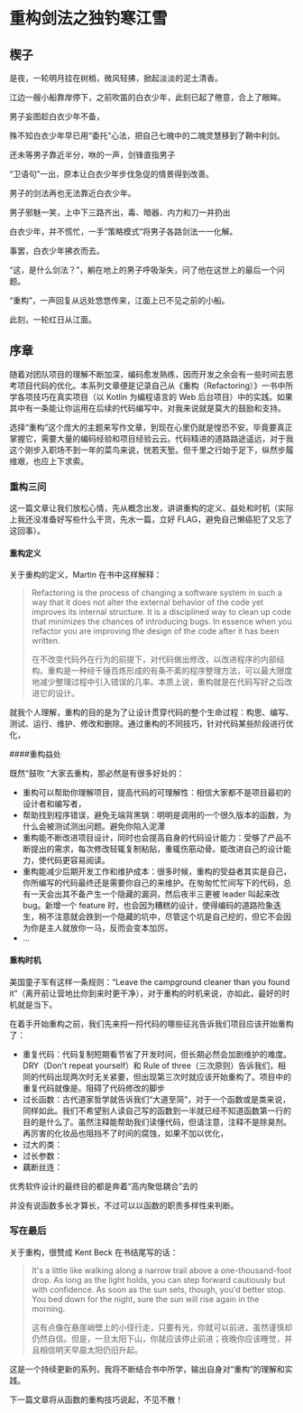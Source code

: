 # 重构剑法之独钓寒江雪 

## 楔子

是夜，一轮明月挂在树梢，微风轻拂，掀起淡淡的泥土清香。

江边一艘小船靠岸停下，之前吹笛的白衣少年，此刻已起了倦意，合上了眼眸。

男子妄图趁白衣少年不备，

殊不知白衣少年早已用“委托”心法，把自己七魄中的二魄灵慧移到了鞘中利剑。

还未等男子靠近半分，咻的一声，剑锋直指男子

“卫语句”一出，原本让白衣少年步伐急促的情景得到改善。

男子的剑法再也无法靠近白衣少年。

男子邪魅一笑，上中下三路齐出，毒、暗器、内力和刀一并扔出

白衣少年，并不慌忙，一手“策略模式”将男子各路剑法一一化解。

事罢，白衣少年拂衣而去。

“这，是什么剑法？”，躺在地上的男子呼吸渐失，问了他在这世上的最后一个问题。

“重构”，一声回复从远处悠悠传来，江面上已不见之前的小船。

此刻，一轮红日从江面。

## 序章

随着对团队项目的理解不断加深，编码愈发熟练，因而开发之余会有一些时间去思考项目代码的优化。本系列文章便是记录自己从《重构（Refactoring）》一书中所学各项技巧在真实项目（以 Kotlin 为编程语言的 Web 后台项目）中的实践。如果其中有一条能让你运用在后续的代码编写中，对我来说就是莫大的鼓励和支持。

选择“重构”这个庞大的主题来写作文章，到现在心里仍就是惶恐不安。毕竟要真正掌握它，需要大量的编码经验和项目经验云云。代码精进的道路路途遥远，对于我这个刚步入职场不到一年的菜鸟来说，恍若天堑。但千里之行始于足下，纵然步履维艰，也应上下求索。

### 重构三问

这一篇文章让我们放松心情，先从概念出发，讲讲重构的定义、益处和时机（实际上我还没准备好写些什么干货，先水一篇，立好 FLAG，避免自己懒癌犯了又忘了这回事）。

#### 重构定义

关于重构的定义，Martin  在书中这样解释：

> Refactoring is the process of changing a software system in such a way that it does not alter the external behavior of the code yet improves its internal structure. It is a disciplined way to clean up code that minimizes the chances of introducing bugs. In essence when you refactor you are improving the design of the code after it has been written.
>
> 在不改变代码外在行为的前提下，对代码做出修改，以改进程序的内部结构。重构是一种经千锤百炼形成的有条不紊的程序整理方法，可以最大限度地减少整理过程中引入错误的几率。本质上说，重构就是在代码写好之后改进它的设计。

就我个人理解，重构的目的是为了让设计贯穿代码的整个生命过程：构思、编写、测试、运行、维护、修改和删除。通过重构的不同技巧，针对代码某些阶段进行优化，

####重构益处

既然“鼓吹 ”大家去重构，那必然是有很多好处的：

- 重构可以帮助你理解项目，提高代码的可理解性：相信大家都不是项目最初的设计者和编写者，
- 帮助找到程序错误，避免无端背黑锅：明明是调用的一个很久版本的函数，为什么会被测试测出问题。避免你陷入泥潭
- 重构能不断改进项目设计，同时也会提高自身的代码设计能力：受够了产品不断提出的需求，每次修改轻辄复制粘贴，重辄伤筋动骨。能改进自己的设计能力，使代码更容易阅读。
- 重构能减少后期开发工作和维护成本：很多时候，重构的受益者其实是自己，你所编写的代码最终还是需要你自己的来维护。在匆匆忙忙间写下的代码，总有一天会出其不备产生一个隐藏的漏洞，然后夜半三更被 leader 叫起来改 bug。新增一个 feature 时，也会因为糟糕的设计，使得编码的道路险象迭生，稍不注意就会跌到一个隐藏的坑中，尽管这个坑是自己挖的，但它不会因为你是主人就放你一马，反而会变本加厉。
- ...

#### 重构时机

美国童子军有这样一条规则：“Leave the campground cleaner than you found it”（离开前让营地比你到来时更干净），对于重构的时机来说，亦如此，最好的时机就是当下。

在着手开始重构之前，我们先来捋一捋代码的哪些征兆告诉我们项目应该开始重构了：

- 重复代码：代码复制短期看节省了开发时间，但长期必然会加剧维护的难度。DRY（Don't repeat yourself）和 Rule of three（三次原则）告诉我们，相同的代码出现两次时无关紧要，但出现第三次时就应该开始重构了。项目中的重复代码就像是。阻碍了代码修改的脚步
- 过长函数：古代道家哲学就告诉我们“大道至简”，对于一个函数或是类来说，同样如此。我们不希望别人读自己写的函数到一半就已经不知道函数第一行的目的是什么了。虽然注释能帮助我们读懂代码，但请注意，注释不是除臭剂。再厉害的化妆品也阻挡不了时间的腐蚀，如果不加以优化，
- 过大的类：
- 过长参数：
- 藕断丝连：

优秀软件设计的最终目的都是奔着“高内聚低耦合”去的

并没有说函数多长才算长，不过可以以函数的职责多样性来判断。

### 写在最后

关于重构，很赞成 Kent Beck 在书结尾写的话：

> It's a little like walking along a narrow trail above a one-thousand-foot drop. As long as the light holds, you can step forward cautiously but with confidence. As soon as the sun sets, though, you'd better stop. You bed down for the night, sure the sun will rise again in the morning.
>
> 这有点像在悬崖峭壁上的小径行走，只要有光，你就可以前进，虽然谨慎却仍然自信。但是，一旦太阳下山，你就应该停止前进；夜晚你应该睡觉，并且相信明天早晨太阳仍旧升起。

这是一个持续更新的系列，我将不断结合书中所学，输出自身对“重构”的理解和实践。

下一篇文章将从函数的重构技巧说起，不见不散！
